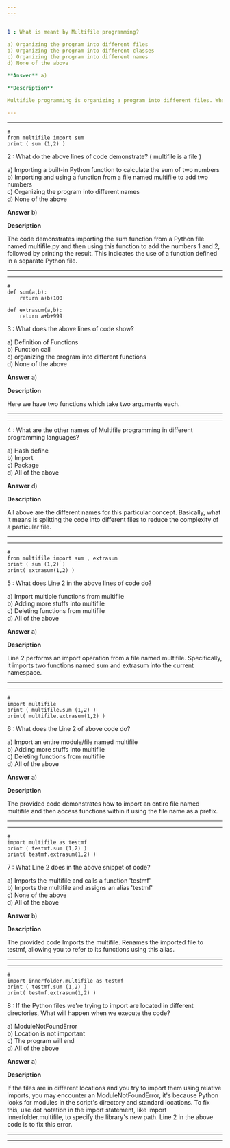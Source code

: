 ```yaml
---
---


1 : What is meant by Multifile programming?  

a) Organizing the program into different files  
b) Organizing the program into different classes  
c) Organizing the program into different names  
d) None of the above  

**Answer** a) 

**Description**  

Multifile programming is organizing a program into different files. Whenever the program gets big, we can’t keep that in one single file. A good programming practice is 1000 to 2000 lines in a file. There are exceptions to this rule as well. Whenever the program gets big make sure that we split it into different files.   

---
```

---


```
#
from multifile import sum
print ( sum (1,2) )
```

2 : What do the above lines of code demonstrate? ( multifile is a file )  

a) Importing a built-in Python function to calculate the sum of two numbers  
b) Importing and using a function from a file named multifile to add two numbers  
c) Organizing the program into different names   
d) None of the above  

**Answer** b) 

**Description**

The code demonstrates importing the sum function from a Python file named multifile.py and then using this function to add the numbers 1 and 2, followed by printing the result. This indicates the use of a function defined in a separate Python file.  

---
---


```
#
def sum(a,b):
    return a+b+100

def extrasum(a,b):
    return a+b+999
```

3 : What does the above lines of code show?  

a) Definition of Functions  
b) Function call   
c) organizing the program into different functions   
d) None of the above  

**Answer** a) 

**Description**

Here we have two functions which take two arguments each. 

---
---


4 : What are the other names of Multifile programming in different programming languages?  

a) Hash define   
b) Import   
c) Package  
d) All of the above  

**Answer** d) 

**Description**

All above are the different names for this particular concept. Basically, what it means is splitting the code into different files to reduce the complexity of a particular file.  

---
---


```
#
from multifile import sum , extrasum
print ( sum (1,2) )
print( extrasum(1,2) )
```

5 : What does Line 2 in the above lines of code do?  

a) Import multiple functions from multifile   
b) Adding more stuffs into multifile   
c) Deleting functions from multifile   
d) All of the above  

**Answer** a) 

**Description**  

Line 2 performs an import operation from a file named multifile. Specifically, it imports two functions named sum and extrasum into the current namespace.   

---
---


```
#
import multifile 
print ( multifile.sum (1,2) )
print( multifile.extrasum(1,2) )
```

6 : What does the Line 2 of above code do?  

a) Import an entire module/file named multifile   
b) Adding more stuffs into multifile   
c) Deleting functions from multifile  
d) All of the above  

**Answer** a) 

**Description**

The provided code demonstrates how to import an entire file named multifile and then access functions within it using the file name as a prefix. 

---
---


```
#
import multifile as testmf 
print ( testmf.sum (1,2) )
print( testmf.extrasum(1,2) )
```

7 : What Line 2 does in the above snippet of code?  

a) Imports the multifile and calls a function 'testmf'  
b) Imports the multifile and assigns an alias 'testmf'  
c) None of the above  
d) All of the above  

**Answer** b) 

**Description**

The provided code Imports the multifile. Renames the imported file to testmf, allowing you to refer to its functions using this alias.

---
---


```
#
import innerfolder.multifile as testmf 
print ( testmf.sum (1,2) )
print( testmf.extrasum(1,2) )
```

8 : If the Python files we're trying to import are located in different directories, What will happen when we execute the code?  

a) ModuleNotFoundError   
b) Location is not important   
c) The program will end   
d) All of the above  

**Answer** a) 

**Description**

If the files are in different locations and you try to import them using relative imports, you may encounter an ModuleNotFoundError, it's because Python looks for modules in the script's directory and standard locations. To fix this, use dot notation in the import statement, like import innerfolder.multifile, to specify the library's new path.  Line 2 in the above code is to fix this error.  

---
---






